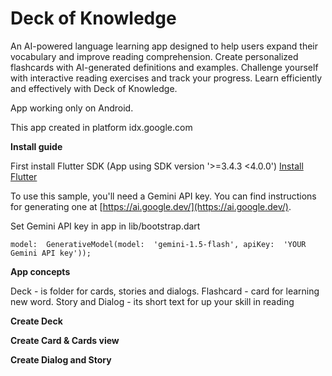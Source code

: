 # Deck of Knowledge

An AI-powered language learning app designed to help users expand their vocabulary and improve reading comprehension. Create personalized flashcards with AI-generated definitions and examples. Challenge yourself with interactive reading exercises and track your progress. Learn efficiently and effectively with Deck of Knowledge.

App working only on Android. 

This app created in platform idx.google.com



**Install guide** 

First install Flutter SDK (App using SDK version '>=3.4.3 <4.0.0')
    [Install  Flutter](https://docs.flutter.dev/get-started/install)
    
To use this sample, you'll need a Gemini API key. You can find instructions for generating one at 
[https://ai.google.dev/](https://ai.google.dev/).     
    
  Set Gemini API key in app in lib/bootstrap.dart
		
	model:  GenerativeModel(model:  'gemini-1.5-flash', apiKey:  'YOUR Gemini API key'));

**App concepts** 

Deck - is folder for cards, stories and dialogs.
Flashcard - card for learning new word.
Story and Dialog - its short text for up your skill in reading

**Create Deck**

**Create Card & Cards view**

**Create Dialog and Story**